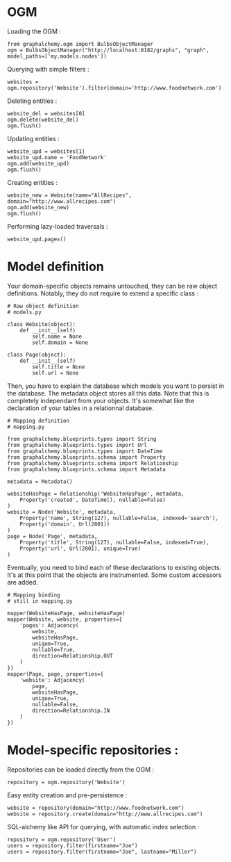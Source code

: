 # OGM

Loading the OGM :

    from graphalchemy.ogm import BulbsObjectManager
    ogm = BulbsObjectManager("http://localhost:8182/graphs", "graph", model_paths=['my.models.nodes'])

Querying with simple filters :

    websites = ogm.repository('Website').filter(domain='http://www.foodnetwork.com')

Deleting entities :

    website_del = websites[0]
    ogm.delete(website_del)
    ogm.flush()

Updating entities :

    website_upd = websites[1]
    website_upd.name = 'FoodNetwork'
    ogm.add(website_upd)
    ogm.flush()

Creating entities :

    website_new = Website(name="AllRecipes", domain="http://www.allrecipes.com")
    ogm.add(website_new)
    ogm.flush()

Performing lazy-loaded traversals :

    website_upd.pages()





# Model definition


Your domain-specific objects remains untouched, they can be raw object definitions. Notably, they do not require to extend a specific class :


    # Raw object definition
    # models.py

    class Website(object):
        def __init__(self)
            self.name = None
            self.domain = None

    class Page(object):
        def __init__(self)
            self.title = None
            self.url = None


Then, you have to explain the database which models you want to persist in the database. The metadata object stores all this data. Note that this is completely independant from your objects. It's somewhat like the declaration of your tables in a relationnal database.


    # Mapping definition
    # mapping.py

    from graphalchemy.blueprints.types import String
    from graphalchemy.blueprints.types import Url
    from graphalchemy.blueprints.types import DateTime
    from graphalchemy.blueprints.schema import Property
    from graphalchemy.blueprints.schema import Relationship
    from graphalchemy.blueprints.schema import Metadata

    metadata = Metadata()

    websiteHasPage = Relationship('WebsiteHasPage', metadata,
        Property('created', DateTime(), nullable=False)
    )
    website = Node('Website', metadata,
        Property('name', String(127), nullable=False, indexed='search'),
        Property('domain', Url(2801))
    )
    page = Node('Page', metadata,
        Property('title', String(127), nullable=False, indexed=True),
        Property('url', Url(2801), unique=True)
    )



Eventually, you need to bind each of these declarations to existing objects. It's at this point that the objects are instrumented. Some custom accessors are added.


    # Mapping binding
    # still in mapping.py

    mapper(WebsiteHasPage, websiteHasPage)
    mapper(Website, website, properties={
        'pages': Adjacency(
            website,
            websiteHasPage,
            unique=True,
            nullable=True,
            direction=Relationship.OUT
        )
    })
    mapper(Page, page, properties={
        'website': Adjacency(
            page,
            websiteHasPage,
            unique=True,
            nullable=False,
            direction=Relationship.IN
        )
    })



# Model-specific repositories :

Repositories can be loaded directly from the OGM :

    repository = ogm.repository('Website')


Easy entity creation and pre-persistence :

    website = repository(domain="http://www.foodnetwork.com")
    website = repository.create(domain="http://www.allrecipes.com")


SQL-alchemy like API for querying, with automatic index selection :

    repository = ogm.repository('User')
    users = repository.filter(firstname="Joe")
    users = repository.filter(firstname="Joe", lastname="Miller")


